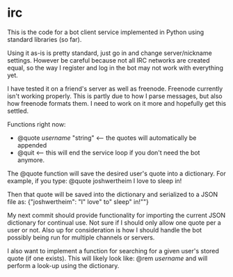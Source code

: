 irc
===

This is the code for a bot client service implemented in Python using standard libraries (so far).

Using it as-is is pretty standard, just go in and change server/nickname settings. However be careful because not all IRC networks are created equal, so the way I register and log in the bot may not work with everything yet.

I have tested it on a friend's server as well as freenode. Freenode currently isn't working properly. This is partly due to how I parse messages, but also how freenode formats them. I need to work on it more and hopefully get this settled.

Functions right now:

* @quote *username* "string" <-- the quotes will automatically be appended
* @quit <-- this will end the service loop if you don't need the bot anymore.

The @quote function will save the desired user's quote into a dictionary. For example, if you type:
@quote joshwertheim I love to sleep in!

Then that quote will be saved into the dictionary and serialized to a JSON file as:
{"joshwertheim": "I\" love\" to\" sleep\" in!\""}

My next commit should provide functionality for importing the current JSON dictionary for continual use. Not sure if I should only allow one quote per a user or not. Also up for consideration is how I should handle the bot possibly being run for multiple channels or servers.

I also want to implement a function for searching for a given user's stored quote (if one exists). This will likely look like: @rem *username* and will perform a look-up using the dictionary.
